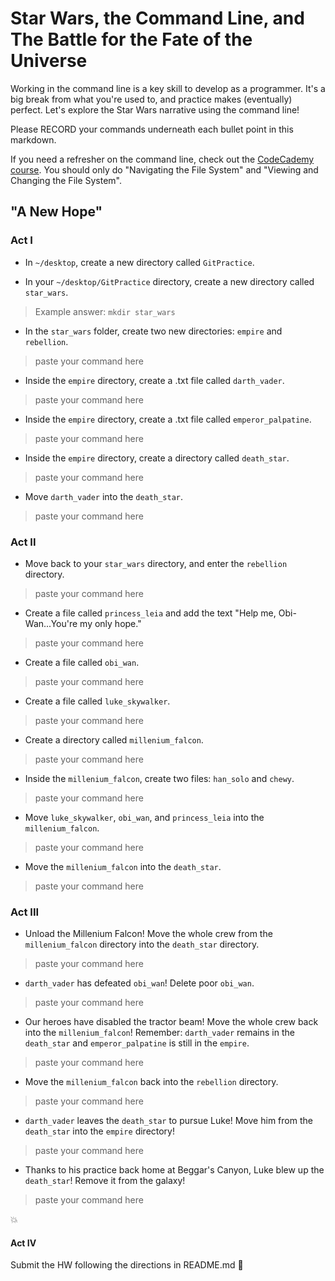 # Star Wars, the Command Line, and The Battle for the Fate of the Universe

Working in the command line is a key skill to develop as a programmer. It's a big break from what you're used to, and practice makes (eventually) perfect. Let's explore the Star Wars narrative using the command line!

Please RECORD your commands underneath each bullet point in this markdown.

If you need a refresher on the command line, check out the [CodeCademy course](https://www.codecademy.com/learn/learn-the-command-line). You should only do "Navigating the File System" and "Viewing and Changing the File System".

## "A New Hope"
### Act I

* In `~/desktop`, create a new directory called `GitPractice`.

* In your `~/desktop/GitPractice` directory, create a new directory called `star_wars`.

> Example answer: `mkdir star_wars`

* In the `star_wars` folder, create two new directories: `empire` and `rebellion`.

> paste your command here

* Inside the `empire` directory, create a .txt file called `darth_vader`.

> paste your command here

* Inside the `empire` directory, create a .txt file called `emperor_palpatine`.
> paste your command here

* Inside the `empire` directory, create a directory called `death_star`.
> paste your command here

* Move `darth_vader` into the `death_star`.
> paste your command here

### Act II

* Move back to your `star_wars` directory, and enter the `rebellion` directory.
> paste your command here

* Create a file called `princess_leia` and add the text "Help me, Obi-Wan...You're my only hope."
> paste your command here

* Create a file called `obi_wan`.
> paste your command here

* Create a file called `luke_skywalker`.
> paste your command here

* Create a directory called `millenium_falcon`.
> paste your command here

* Inside the `millenium_falcon`, create two files: `han_solo` and `chewy`.
> paste your command here

* Move `luke_skywalker`, `obi_wan`, and `princess_leia` into the `millenium_falcon`.
> paste your command here

* Move the `millenium_falcon` into the `death_star`.
> paste your command here

### Act III

* Unload the Millenium Falcon! Move the whole crew from the `millenium_falcon` directory into the `death_star` directory.
> paste your command here

* `darth_vader` has defeated `obi_wan`! Delete poor `obi_wan`.
> paste your command here

* Our heroes have disabled the tractor beam! Move the whole crew back into the `millenium_falcon`! Remember: `darth_vader` remains in the `death_star` and `emperor_palpatine` is still in the `empire`.
> paste your command here

* Move the `millenium_falcon` back into the `rebellion` directory.
> paste your command here

* `darth_vader` leaves the `death_star` to pursue Luke! Move him from the `death_star` into the `empire` directory!
> paste your command here

* Thanks to his practice back home at Beggar's Canyon, Luke blew up the `death_star`! Remove it from the galaxy!
> paste your command here

 :boom:

#### Act IV

Submit the HW following the directions in README.md :tada:
